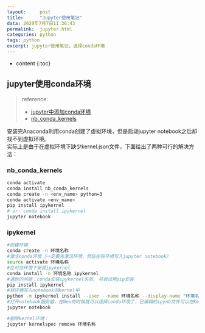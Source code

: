 ```yaml
---
layout:     post
title:      "Jupyter使用笔记"
data: 2020年7月7日11:36:43
permalink:  jupyter.html
categories: python
tags: python
excerpt: jupyter使用笔记，选择conda环境
---
```


* content
{:toc}

## jupyter使用conda环境
> reference:   
> - [jupyter中添加conda环境](https://www.cnblogs.com/hgl0417/p/8204221.html)  
> - [nb_conda_kernels](https://github.com/Anaconda-Platform/nb_conda_kernels)

安装完Anaconda利用conda创建了虚拟环境，但是启动jupyter notebook之后却找不到虚拟环境。  
实际上是由于在虚拟环境下缺少kernel.json文件，下面给出了两种可行的解决方法：  

### nb_conda_kernels
```bash
conda activate
conda install nb_conda_kernels
conda create -n <env_name> python=3
conda activate <env_name>
pip install ipykernel
# or: conda install ipykernel
jupyter notebook
```

### ipykernel
```bash
#创建环境
conda create -n 环境名称
#激活conda环境（一定要先激活环境，然后在将环境写入jupyter notebook）
source activate 环境名称
#在对应环境下安装ipykernel
conda install -n 环境名称 ipykernel
#遇到的问题：conda安装ipykernel失败, 可尝试用pip安装
pip install ipykernel
#将环境写入notebook的kernel中
python -m ipykernel install --user --name 环境名称 --display-name "环境名称"
#打开notebook服务器，在New的时候就可以选择conda环境了，已编辑的ipynb文件可以在Kernel->Change kernel来选择环境
jupyter notebook

#删除kernel环境：
jupyter kernelspec remove 环境名称
```